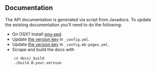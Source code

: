 Documentation
---

The API documentation is generated via script from Javadocs. To update 
the existing documentation you'll need to do the following:

- On OSX? Install [gnu-sed](https://sagebionetworks.jira.com/wiki/display/PLFM/Fixing+sed+on+OSx).
- Update [the version key](https://github.com/mapbox/mapbox-android-sdk/blob/9a04e30cef45d602f3e67a237f7d877c210f5e11/_config.yml#L8) in `_config.yml`.
- Update [the version key](https://github.com/mapbox/mapbox-android-sdk/blob/9a04e30cef45d602f3e67a237f7d877c210f5e11/_config.mb-pages.yml#L8) in `_config.mb-pages.yml`.
- Scrape and build the docs with

```sh
    cd docs/_build
    ./build 0.your.version
```
